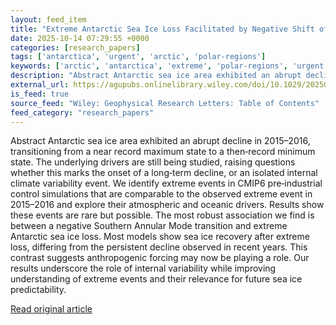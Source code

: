 ```yaml
---
layout: feed_item
title: "Extreme Antarctic Sea Ice Loss Facilitated by Negative Shift of Southern Annular Mode"
date: 2025-10-14 07:29:55 +0000
categories: [research_papers]
tags: ['antarctica', 'urgent', 'arctic', 'polar-regions']
keywords: ['arctic', 'antarctica', 'extreme', 'polar-regions', 'urgent', 'antarctic', 'loss']
description: "Abstract Antarctic sea ice area exhibited an abrupt decline in 2015–2016, transitioning from a near record maximum state to a then‐record minimum state"
external_url: https://agupubs.onlinelibrary.wiley.com/doi/10.1029/2025GL116688?af=R
is_feed: true
source_feed: "Wiley: Geophysical Research Letters: Table of Contents"
feed_category: "research_papers"
---
```


Abstract Antarctic sea ice area exhibited an abrupt decline in 2015–2016, transitioning from a near record maximum state to a then‐record minimum state. The underlying drivers are still being studied, raising questions whether this marks the onset of a long‐term decline, or an isolated internal climate variability event. We identify extreme events in CMIP6 pre‐industrial control simulations that are comparable to the observed extreme event in 2015–2016 and explore their atmospheric and oceanic drivers. Results show these events are rare but possible. The most robust association we find is between a negative Southern Annular Mode transition and extreme Antarctic sea ice loss. Most models show sea ice recovery after extreme loss, differing from the persistent decline observed in recent years. This contrast suggests anthropogenic forcing may now be playing a role. Our results underscore the role of internal variability while improving understanding of extreme events and their relevance for future sea ice predictability.

[Read original article](https://agupubs.onlinelibrary.wiley.com/doi/10.1029/2025GL116688?af=R)

